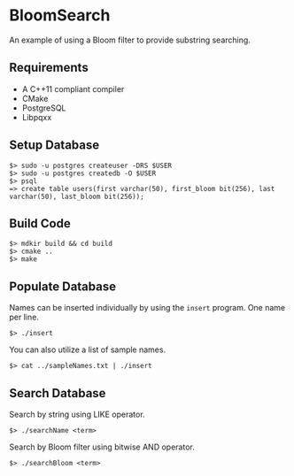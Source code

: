 BloomSearch
===========
An example of using a Bloom filter to provide substring searching.

Requirements
------------
* A C++11 compliant compiler
* CMake
* PostgreSQL
* Libpqxx

Setup Database
--------------
	$> sudo -u postgres createuser -DRS $USER
	$> sudo -u postgres createdb -O $USER
	$> psql
	=> create table users(first varchar(50), first_bloom bit(256), last varchar(50), last_bloom bit(256));

Build Code
----------
	$> mdkir build && cd build
	$> cmake ..
	$> make

Populate Database
-----------------
Names can be inserted individually by using the `insert` program. One name per line.

	$> ./insert

You can also utilize a list of sample names.

	$> cat ../sampleNames.txt | ./insert

Search Database
---------------
Search by string using LIKE operator.

	$> ./searchName <term>

Search by Bloom filter using bitwise AND operator.

	$> ./searchBloom <term>
